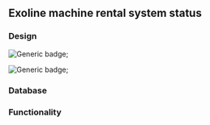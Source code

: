 ## Exoline machine rental system status

### Design
![Generic badge](https://img.shields.io/badge/PLANNING-DONE-<COLOR>.svg);

![Generic badge](https://img.shields.io/badge/IMPLEMENTATION-70%-<COLOR>.svg);


### Database

### Functionality
